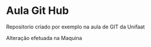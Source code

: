 # Aula Git Hub
Repositorio criado por exemplo na aula de GIT da Unifaat

Alteração efetuada na Maquina